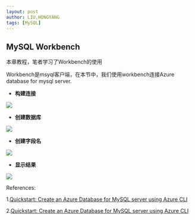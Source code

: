 ```yaml
---
layout: post
author: LIU,HONGYANG
tags: [MySQL]
---
```




## MySQL Workbench 

本章教程，笔者学习了Workbench的使用

Workbench是msyql客户端，在本节中，我们使用workbench连接Azure database for mysql server.

* **构建连接**

 ![](https://tva1.sinaimg.cn/large/006y8mN6gy1g8mbu98gjzj30zc0l678n.jpg)

* **创建数据库**

![](https://tva1.sinaimg.cn/large/006y8mN6gy1g8mbx5l77mj31780u0dv5.jpg)

* **创建字段名**

![](https://tva1.sinaimg.cn/large/006y8mN6gy1g8mc6wyojij315j0u0ww4.jpg)

* **显示结果**

![](https://tva1.sinaimg.cn/large/006y8mN6gy1g8mcjbkxi7j31670u0qin.jpg)



References:

1.[Quickstart: Create an Azure Database for MySQL server using Azure CLI](https://docs.microsoft.com/en-us/azure/mysql/quickstart-create-mysql-server-database-using-azure-cli)

2.[Quickstart: Create an Azure Database for MySQL server using Azure CLI](https://docs.microsoft.com/en-us/azure/mysql/quickstart-create-mysql-server-database-using-azure-cli)